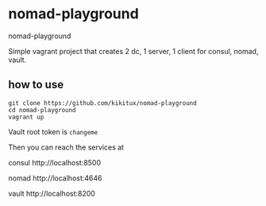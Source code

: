 # nomad-playground
nomad-playground

Simple vagrant project that creates 2 dc, 1 server, 1 client for consul, nomad, vault.

## how to use

```
git clone https://github.com/kikitux/nomad-playground
cd nomad-playground
vagrant up
```

Vault root token is `changeme`

Then you can reach the services at

consul http://localhost:8500

nomad http://localhost:4646

vault http://localhost:8200
